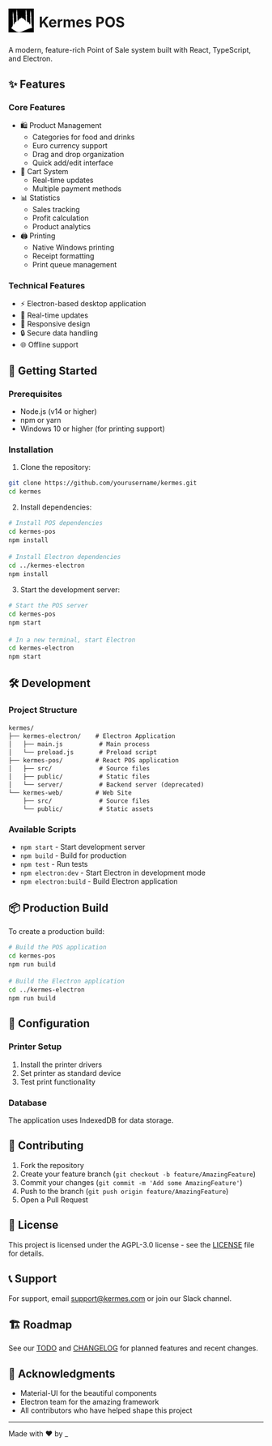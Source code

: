 <h1 style="display: flex; align-items: center;">
  <a href="https://kermespos.web.app/" style="margin-right: 10px;">
    <img src="kermes-web/public/pic.png" alt="Kermes POS" width="50" style="filter: invert(1);">
  </a>
  Kermes POS
</h1>

A modern, feature-rich Point of Sale system built with React, TypeScript, and Electron.



## ✨ Features

### Core Features
- 🛍️ Product Management
  - Categories for food and drinks
  - Euro currency support
  - Drag and drop organization
  - Quick add/edit interface
- 🛒 Cart System
  - Real-time updates
  - Multiple payment methods
- 📊 Statistics
  - Sales tracking
  - Profit calculation
  - Product analytics
- 🖨️ Printing
  - Native Windows printing
  - Receipt formatting
  - Print queue management

### Technical Features
- ⚡ Electron-based desktop application
- 🔄 Real-time updates
- 📱 Responsive design
- 🔒 Secure data handling
- 🌐 Offline support

## 🚀 Getting Started

### Prerequisites
- Node.js (v14 or higher)
- npm or yarn
- Windows 10 or higher (for printing support)

### Installation

1. Clone the repository:
```bash
git clone https://github.com/yourusername/kermes.git
cd kermes
```

2. Install dependencies:
```bash
# Install POS dependencies
cd kermes-pos
npm install

# Install Electron dependencies
cd ../kermes-electron
npm install
```

3. Start the development server:
```bash
# Start the POS server
cd kermes-pos
npm start

# In a new terminal, start Electron
cd kermes-electron
npm start
```

## 🛠️ Development

### Project Structure
```
kermes/
├── kermes-electron/    # Electron Application
│   ├── main.js          # Main process
│   └── preload.js       # Preload script
├── kermes-pos/         # React POS application
│   ├── src/             # Source files
│   ├── public/          # Static files
│   └── server/          # Backend server (deprecated)
└── kermes-web/         # Web Site
    ├── src/             # Source files
    └── public/          # Static assets
```

### Available Scripts
- `npm start` - Start development server
- `npm build` - Build for production
- `npm test` - Run tests
- `npm electron:dev` - Start Electron in development mode
- `npm electron:build` - Build Electron application

## 📦 Production Build

To create a production build:

```bash
# Build the POS application
cd kermes-pos
npm run build

# Build the Electron application
cd ../kermes-electron
npm run build
```

## 🔧 Configuration

### Printer Setup
1. Install the printer drivers
2. Set printer as standard device
3. Test print functionality

### Database
The application uses IndexedDB for data storage.

## 🤝 Contributing

1. Fork the repository
2. Create your feature branch (`git checkout -b feature/AmazingFeature`)
3. Commit your changes (`git commit -m 'Add some AmazingFeature'`)
4. Push to the branch (`git push origin feature/AmazingFeature`)
5. Open a Pull Request

## 📝 License

This project is licensed under the AGPL-3.0 license - see the [LICENSE](LICENSE) file for details.

## 📞 Support

For support, email support@kermes.com or join our Slack channel.

## 🏗️ Roadmap

See our [TODO](TODO.md) and [CHANGELOG](CHANGELOG.md) for planned features and recent changes.

## 🙏 Acknowledgments

- Material-UI for the beautiful components
- Electron team for the amazing framework
- All contributors who have helped shape this project

---

Made with ❤️ by _